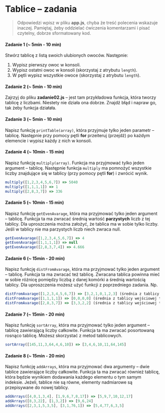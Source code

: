 # Tablice &ndash; zadania

> Odpowiedzi wpisz w pliku **app.js**, chyba że treść polecenia wskazuje inaczej.
Pamiętaj, żeby oddzielać ćwiczenia komentarzami i pisać czytelny, dobrze sformatowany kod.


#### Zadanie 1 (~ 5min - 10 min)
Stwórz tablicę z listą swoich ulubionych owoców. Następnie:
1. Wypisz pierwszy owoc w konsoli.
2. Wypisz ostatni owoc w konsoli (skorzystaj z atrybutu ```length```).
3. W pętli wypisz wszystkie owoce (skorzystaj z atrybutu ```length```).

#### Zadanie 2 (~ 5min - 10 min)
Zajrzyj do pliku **zadanie02.js** &ndash; jest tam przykładowa funkcja, która tworzy tablicę z liczbami. Niestety nie działa ona dobrze. Znajdź błąd i napraw go, tak żeby funkcja działała.

#### Zadanie 3 (~ 5min - 10 min)
Napisz funkcję ```printTable(array)```, która przyjmuje tylko jeden parametr &ndash; tablicę. Następnie przy pomocy pętli **for** przeiteruj (przejdź) po każdym elemencie i wypisz każdy z nich w konsoli.

#### Zadanie 4 (~ 10min - 15 min)
Napisz funkcję ```multiply(array)```. Funkcja ma przyjmować tylko jeden argument &ndash; tablicę. Następnie funkcja ```multiply``` ma pomnożyć wszystkie liczby znajdujące się w tablicy (przy pomocy pętli **for**) i zwrócić wynik.

```JavaScript
multiply([1,2,3,4,5,6,7]) => 5040
multiply([1,1,1,1]) => 1
multiply([2,8,3,7]) => 336
```

#### Zadanie 5 (~ 10min - 15 min)
Napisz funkcję ```getEvenAvarage```, która ma przyjmować tylko jeden argument &ndash; tablicę. Funkcja ta ma zwracać średnią wartość **parzystych** liczb z tej tablicy. Dla uproszczenia można założyć, że tablica ma w sobie tylko liczby. Jeśli w tablicy nie ma parzystych liczb niech zwraca null.

```JavaScript
getEvenAvarage([1,2,3,4,5,6,7]) => 4
getEvenAvarage([1,1,1,1]) => null
getEvenAvarage([2,8,3,7,4]) => 4.666
```

#### Zadanie 6 (~ 15min - 20 min)
Napisz funkcję ```distFromAvarage```, która ma przyjmować tylko jeden argument &ndash; tablicę. Funkcja ta ma zwracać też tablicę. Zwracana tablica powinna mieć w sobie różnicę pomiędzy liczbą z danej komórki a średnią wartością tablicy. Dla uproszczenia możesz użyć funkcji z poprzedniego zadania.
Np.

```JavaScript
distFromAvarage([1,2,3,4,5,6,7]) => [3,2,1,0,1,2,3] (średnia z tablicy wejściowej to 4)
distFromAvarage([1,1,1,1]) => [0,0,0,0] (średnia z tablicy wejściowej to 1)
distFromAvarage([2,8,3,7]) => [3,3,2,2] (średnia z tablicy wejściowej to 5)
```


#### Zadanie 7  (~ 15min - 20 min)
Napisz funkcję ```sortArray```, która ma przyjmować tylko jeden argument &ndash; tablicę zawierającą  liczby całkowite. Funkcja ta ma zwracać posortowaną rosnąco tablicę. Możesz skorzystać z metod tablicowych.

```JavaScript
sortArray([145,11,3,64,4,6,10]) => [3,4,6,10,11,64,145]
```

#### Zadanie 8  (~ 15min - 20 min)
Napisz funkcję ```addArrays```, która ma przyjmować dwa argumenty &ndash; dwie tablice  zawierające  liczby całkowite. Funkcja ta ma zwracać również tablicę, która będzie wynikiem dodawania każdego elementu o tym samym indeksie. Jeżeli, tablice nie są równe, elementy nadmiarowe są przepisywane do nowej tablicy.
```JavaScript
addArrays([4,0,1,3,4], [1,9,6,7,8,17]) => [5,9,7,10,12,17]
addArrays([8,3,22], [1,3,2]) => [9,6,24]
addArrays([2,3,1,5,3,5], [3,1,76,1]) => [5,4,77,6,3,5]
```
